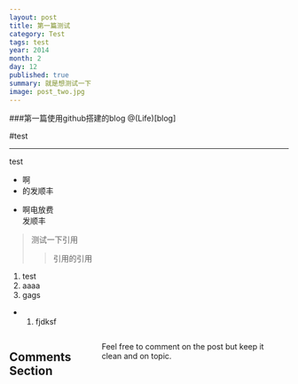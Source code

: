 ```yaml
---
layout: post
title: 第一篇测试 
category: Test 
tags: test 
year: 2014
month: 2
day: 12
published: true
summary: 就是想测试一下
image: post_two.jpg
---
```

###第一篇使用github搭建的blog 
@(Life)[blog]

#test

----------------

test

* 啊
* 的发顺丰

- 啊电放费  
    发顺丰
> 测试一下引用
>> 引用的引用

1. test
2. aaaa
3. gags
- 1. fjdksf

<div class="row">
	<div class="span9 columns">    
		<h2>Comments Section</h2>
	    <p>Feel free to comment on the post but keep it clean and on topic.</p>	
		<div id="disqus_thread"></div>
		<script type="text/javascript">
			/* * * CONFIGURATION VARIABLES: EDIT BEFORE PASTING INTO YOUR WEBPAGE * * */
			var disqus_shortname = 'josephjiao'; // required: replace example with your forum shortname
			var disqus_identifier = '{{ page.url }}';
			var disqus_url = 'http://josephjiao.github.com{{ page.url }}';
			
			/* * * DON'T EDIT BELOW THIS LINE * * */
			(function() {
				var dsq = document.createElement('script'); dsq.type = 'text/javascript'; dsq.async = true;
				dsq.src = 'http://' + disqus_shortname + '.disqus.com/embed.js';
				(document.getElementsByTagName('head')[0] || document.getElementsByTagName('body')[0]).appendChild(dsq);
			})();
		</script>
		<noscript>Please enable JavaScript to view the <a href="http://disqus.com/?ref_noscript">comments powered by Disqus.</a></noscript>
		<a href="http://disqus.com" class="dsq-brlink">blog comments powered by <span class="logo-disqus">Disqus</span></a>
	</div>
</div>

